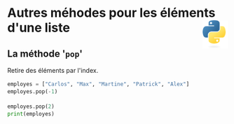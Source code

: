 # **Autres méhodes pour les éléments d'une liste**<a href="../../../"><img align="right" src="../../../assets/Python-logo-notext.svg" alt="Python" height="64px"></a>
## **La méthode '`pop`'**
Retire des éléments par l'index.
```py
employes = ["Carlos", "Max", "Martine", "Patrick", "Alex"]
employes.pop(-1)

employes.pop(2)
print(employes)
```